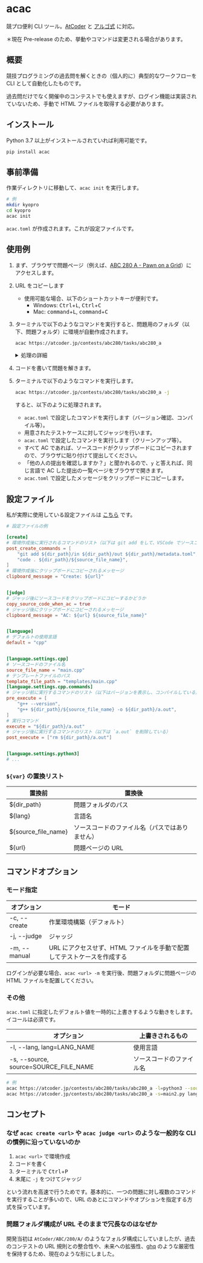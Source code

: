 # acac

競プロ便利 CLI ツール。[AtCoder](https://atcoder.jp/) と [アルゴ式](https://algo-method.com/) に対応。

＊現在 Pre-release のため、挙動やコマンドは変更される場合があります。

## 概要

競技プログラミングの過去問を解くときの（個人的に）典型的なワークフローを CLI として自動化したものです。

過去問だけでなく開催中のコンテストでも使えますが、ログイン機能は実装されていないため、手動で HTML ファイルを取得する必要があります。

## インストール

Python 3.7 以上がインストールされていれば利用可能です。

```sh
pip install acac
```

## 事前準備

作業ディレクトリに移動して、`acac init` を実行します。

```sh
# 例
mkdir kyopro
cd kyopro
acac init
```

`acac.toml` が作成されます。これが設定ファイルです。

## 使用例

1. まず、ブラウザで問題ページ（例えば、[ABC 280 A - Pawn on a Grid](https://atcoder.jp/contests/abc280/tasks/abc280_a)）にアクセスします。

1. URL をコピーします

   - 使用可能な場合、以下のショートカットキーが便利です。
     - Windows: <kbd>Ctrl</kbd>+<kbd>L</kbd>, <kbd>Ctrl</kbd>+<kbd>C</kbd>
     - Mac: <kbd>command</kbd>+<kbd>L</kbd>, <kbd>command</kbd>+<kbd>C</kbd>

1. ターミナルで以下のようなコマンドを実行すると、問題用のフォルダ（以下、問題フォルダ）に環境が自動作成されます。

   ```sh
   acac https://atcoder.jp/contests/abc280/tasks/abc280_a
   ```

   <details><summary>処理の詳細</summary>

   - 問題フォルダを作成します。
   - ソースコードのテンプレートファイルが用意されていれば、そのファイルをコピーします。そうでなければ、ソースコード用の空ファイルを作成します。
   - （`cache.html` が無ければ）問題ページにアクセスし、HTML ファイルを `cache.html` として保存します。
   - `metadata.toml` を作成します。
     - 問題ページのタイトルと URL が格納されます。
   - 問題ページ中からテストケースのサンプルを抽出し、テキストファイルとして保存します。
   - `acac.toml` で設定したコマンドを実行します。
   - `acac.toml` で設定したメッセージをクリップボードにコピーします。
     - 私は Git のコミットメッセージを設定しています。

   </details>

1. コードを書いて問題を解きます。

1. ターミナルで以下のようなコマンドを実行します。

   ```sh
   acac https://atcoder.jp/contests/abc280/tasks/abc280_a -j
   ```

   すると、以下のように処理されます。

   - `acac.toml` で設定したコマンドを実行します（バージョン確認、コンパイル等）。
   - 用意されたテストケースに対してジャッジを行います。
   - `acac.toml` で設定したコマンドを実行します（クリーンアップ等）。
   - すべて AC であれば、ソースコードがクリップボードにコピーされますので、ブラウザに貼り付けて提出してください。
   - 「他の人の提出を確認しますか？」と聞かれるので、`y` と答えれば、同じ言語で AC した提出の一覧ページをブラウザで開きます。
   - `acac.toml` で設定したメッセージをクリップボードにコピーします。

## 設定ファイル

私が実際に使用している設定ファイルは [こちら](https://github.com/seijinrosen/kyopro/blob/main/acac.toml) です。

```toml
# 設定ファイルの例

[create]
# 環境作成後に実行されるコマンドのリスト（以下は git add をして、VSCode でソースコード用のファイルを開いている）
post_create_commands = [
    "git add ${dir_path}/in ${dir_path}/out ${dir_path}/metadata.toml",
    "code . ${dir_path}/${source_file_name}",
]
# 環境作成後にクリップボードにコピーされるメッセージ
clipboard_message = "Create: ${url}"


[judge]
# ジャッジ後にソースコードをクリップボードにコピーするかどうか
copy_source_code_when_ac = true
# ジャッジ後にクリップボードにコピーされるメッセージ
clipboard_message = "AC: ${url} ${source_file_name}"


[language]
# デフォルトの使用言語
default = "cpp"


[language.settings.cpp]
# ソースコードのファイル名
source_file_name = "main.cpp"
# テンプレートファイルのパス
template_file_path = "templates/main.cpp"
[language.settings.cpp.commands]
# ジャッジ前に実行するコマンドのリスト（以下はバージョンを表示し、コンパイルしている）
pre_execute = [
    "g++ --version",
    "g++ ${dir_path}/${source_file_name} -o ${dir_path}/a.out",
]
# 実行コマンド
execute = "${dir_path}/a.out"
# ジャッジ後に実行するコマンドのリスト（以下は `a.out` を削除している）
post_execute = ["rm ${dir_path}/a.out"]


[language.settings.python3]
# ...
```

### `${var}` の置換リスト

| 置換前              | 置換後                                         |
| ------------------- | ---------------------------------------------- |
| ${dir_path}         | 問題フォルダのパス                             |
| ${lang}             | 言語名                                         |
| ${source_file_name} | ソースコードのファイル名（パスではありません） |
| ${url}              | 問題ページの URL                               |

## コマンドオプション

### モード指定

| オプション   | モード                                                                  |
| ------------ | ----------------------------------------------------------------------- |
| -c, --create | 作業環境構築（デフォルト）                                              |
| -j, --judge  | ジャッジ                                                                |
| -m, --manual | URL にアクセスせず、HTML ファイルを手動で配置してテストケースを作成する |

ログインが必要な場合、`acac <url> -m` を実行後、問題フォルダに問題ページの HTML ファイルを配置してください。

### その他

`acac.toml` に指定したデフォルト値を一時的に上書きするような動きをします。イコールは必須です。

| オプション                            | 上書きされるもの         |
| ------------------------------------- | ------------------------ |
| -l, --lang, lang=LANG_NAME            | 使用言語                 |
| -s, --source, source=SOURCE_FILE_NAME | ソースコードのファイル名 |

```sh
# 例
acac https://atcoder.jp/contests/abc280/tasks/abc280_a -l=python3 --source=main2.py
acac https://atcoder.jp/contests/abc280/tasks/abc280_a -s=main2.py lang=python3 --judge
```

## コンセプト

### なぜ `acac create <url>` や `acac judge <url>` のような一般的な CLI の慣例に沿っていないのか

1. `acac <url>` で環境作成
1. コードを書く
1. ターミナルで <kbd>Ctrl</kbd>+<kbd>P</kbd>
1. 末尾に `-j` をつけてジャッジ

という流れを高速で行うためです。基本的に、一つの問題に対し複数のコマンドを実行することが多いので、URL のあとにコマンドやオプションを指定する方式を採っています。

### 問題フォルダ構成が URL そのままで冗長なのはなぜか

開発当初は `AtCoder/ABC/280/A/` のようなフォルダ構成にしていましたが、過去のコンテストの URL 規則との整合性や、未来への拡張性、[ghq](https://github.com/x-motemen/ghq) のような厳密性を保持するため、現在のような形にしました。
